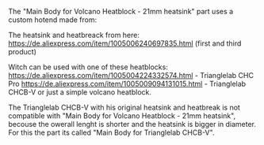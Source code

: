 The "Main Body for Volcano Heatblock - 21mm heatsink" part uses a custom hotend made from:

The heatsink and heatbreack from here: https://de.aliexpress.com/item/1005006240697835.html (first and third product)

Witch can be used with one of these heatblocks: 
 https://de.aliexpress.com/item/1005004224332574.html - Trianglelab CHC Pro
 https://de.aliexpress.com/item/1005009094131015.html - Trianglelab CHCB-V
 or just a simple volcano heatblock.

The Trianglelab CHCB-V with his original heatsink and heatbreak is not compatible with "Main Body for Volcano Heatblock - 21mm heatsink", becouse the owerall lenght is shorter and the heatsink is bigger in diameter. For this the part its called "Main Body for Trianglelab CHCB-V".

